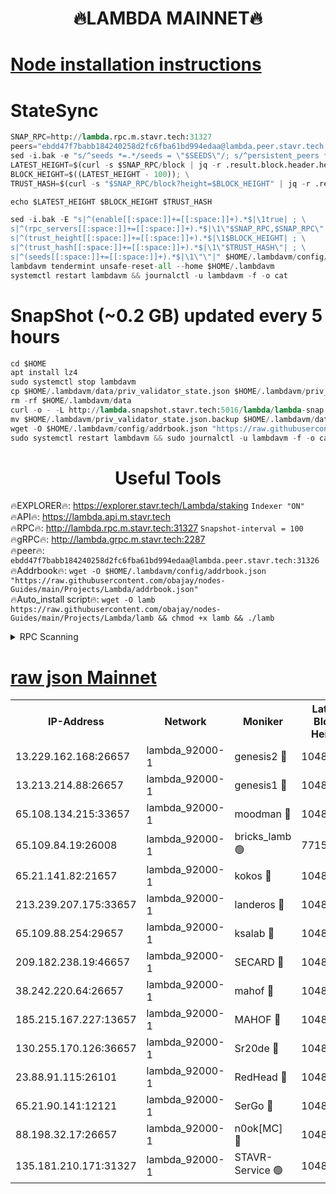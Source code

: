<h1 align="center"> 🔥LAMBDA MAINNET🔥</h1>


[Node installation instructions](https://github.com/obajay/nodes-Guides/tree/main/Projects/Lambda)
=


# StateSync
```python
SNAP_RPC=http://lambda.rpc.m.stavr.tech:31327
peers="ebdd47f7babb184240258d2fc6fba61bd994edaa@lambda.peer.stavr.tech:31326" 
sed -i.bak -e "s/^seeds *=.*/seeds = \"$SEEDS\"/; s/^persistent_peers *=.*/persistent_peers = \"$PEERS\"/" $HOME/.lambdavm/config/config.toml
LATEST_HEIGHT=$(curl -s $SNAP_RPC/block | jq -r .result.block.header.height); \
BLOCK_HEIGHT=$((LATEST_HEIGHT - 100)); \
TRUST_HASH=$(curl -s "$SNAP_RPC/block?height=$BLOCK_HEIGHT" | jq -r .result.block_id.hash)

echo $LATEST_HEIGHT $BLOCK_HEIGHT $TRUST_HASH

sed -i.bak -E "s|^(enable[[:space:]]+=[[:space:]]+).*$|\1true| ; \
s|^(rpc_servers[[:space:]]+=[[:space:]]+).*$|\1\"$SNAP_RPC,$SNAP_RPC\"| ; \
s|^(trust_height[[:space:]]+=[[:space:]]+).*$|\1$BLOCK_HEIGHT| ; \
s|^(trust_hash[[:space:]]+=[[:space:]]+).*$|\1\"$TRUST_HASH\"| ; \
s|^(seeds[[:space:]]+=[[:space:]]+).*$|\1\"\"|" $HOME/.lambdavm/config/config.toml
lambdavm tendermint unsafe-reset-all --home $HOME/.lambdavm
systemctl restart lambdavm && journalctl -u lambdavm -f -o cat

```
# SnapShot (~0.2 GB) updated every 5 hours
```python
cd $HOME
apt install lz4
sudo systemctl stop lambdavm
cp $HOME/.lambdavm/data/priv_validator_state.json $HOME/.lambdavm/priv_validator_state.json.backup
rm -rf $HOME/.lambdavm/data
curl -o - -L http://lambda.snapshot.stavr.tech:5016/lambda/lambda-snap.tar.lz4 | lz4 -c -d - | tar -x -C $HOME/.lambdavm --strip-components 2
mv $HOME/.lambdavm/priv_validator_state.json.backup $HOME/.lambdavm/data/priv_validator_state.json
wget -O $HOME/.lambdavm/config/addrbook.json "https://raw.githubusercontent.com/obajay/nodes-Guides/main/Projects/Lambda/addrbook.json"
sudo systemctl restart lambdavm && sudo journalctl -u lambdavm -f -o cat
```
 <h1 align="center"> Useful Tools</h1>

🔥EXPLORER🔥:      https://explorer.stavr.tech/Lambda/staking	        `Indexer "ON"` \
🔥API🔥: 			 		 https://lambda.api.m.stavr.tech \
🔥RPC🔥:           http://lambda.rpc.m.stavr.tech:31327	              `Snapshot-interval = 100` \
🔥gRPC🔥:          http://lambda.grpc.m.stavr.tech:2287 \
🔥peer🔥:					 `ebdd47f7babb184240258d2fc6fba61bd994edaa@lambda.peer.stavr.tech:31326` \
🔥Addrbook🔥:    ```wget -O $HOME/.lambdavm/config/addrbook.json "https://raw.githubusercontent.com/obajay/nodes-Guides/main/Projects/Lambda/addrbook.json"``` \
🔥Auto_install script🔥: ```wget -O lamb https://raw.githubusercontent.com/obajay/nodes-Guides/main/Projects/Lambda/lamb && chmod +x lamb && ./lamb```


<details>
<summary>RPC Scanning</summary>

<h2 align="center"> We scan nodes in real time every 4 hours. And we provide the final result of RPC endpoints.
We cannot influence the operation of these nodes in any way. </h2>


```python
If Voting Power is higher than 0 --> then the Node is a validator of the network and may be subject to attack and be a potential threat to the chain.
```
```python
We marked such validators with a red symbol
```

</details>

[raw json Mainnet](https://rpc-check.lambm.stavr.tech/lambm/rpc-lambm-result.json)
=


<table><tr><th>IP-Address</th><th>Network</th><th>Moniker</th><th>Latest Block Height</th><th>Earliest Block Height</th><th>Catching Up</th><th>Tx Index</th><th>Voting Power</th><th>Scan Time</th></tr><tr><td>13.229.162.168:26657</td><td>lambda_92000-1</td><td>genesis2 🔴</td><td>10481197</td><td>1</td><td>False</td><td>on</td><td>16646650</td><td>2023-12-11T13:57:41.595933345UTC</td></tr><tr><td>13.213.214.88:26657</td><td>lambda_92000-1</td><td>genesis1 🔴</td><td>10481198</td><td>1</td><td>False</td><td>on</td><td>107835</td><td>2023-12-11T13:57:45.932991088UTC</td></tr><tr><td>65.108.134.215:33657</td><td>lambda_92000-1</td><td>moodman 🔴</td><td>10481200</td><td>632001</td><td>False</td><td>off</td><td>1070005</td><td>2023-12-11T13:57:51.123047920UTC</td></tr><tr><td>65.109.84.19:26008</td><td>lambda_92000-1</td><td>bricks_lamb 🟢</td><td>7715743</td><td>7581001</td><td>False</td><td>on</td><td>0</td><td>2023-12-11T13:57:57.753398591UTC</td></tr><tr><td>65.21.141.82:21657</td><td>lambda_92000-1</td><td>kokos 🔴</td><td>10481199</td><td>7716001</td><td>False</td><td>off</td><td>546765</td><td>2023-12-11T13:57:48.304887611UTC</td></tr><tr><td>213.239.207.175:33657</td><td>lambda_92000-1</td><td>landeros 🔴</td><td>10481196</td><td>8136001</td><td>False</td><td>off</td><td>936274</td><td>2023-12-11T13:57:35.521223677UTC</td></tr><tr><td>65.109.88.254:29657</td><td>lambda_92000-1</td><td>ksalab 🔴</td><td>10481200</td><td>8715001</td><td>False</td><td>on</td><td>502229</td><td>2023-12-11T13:57:51.791349241UTC</td></tr><tr><td>209.182.238.19:46657</td><td>lambda_92000-1</td><td>SECARD 🔴</td><td>10481196</td><td>9443001</td><td>False</td><td>on</td><td>2092101</td><td>2023-12-11T13:57:40.639028779UTC</td></tr><tr><td>38.242.220.64:26657</td><td>lambda_92000-1</td><td>mahof 🔴</td><td>10481195</td><td>10131001</td><td>False</td><td>off</td><td>770350</td><td>2023-12-11T13:57:30.685103928UTC</td></tr><tr><td>185.215.167.227:13657</td><td>lambda_92000-1</td><td>MAHOF 🔴</td><td>10481198</td><td>10134001</td><td>False</td><td>on</td><td>2051510</td><td>2023-12-11T13:57:44.961354509UTC</td></tr><tr><td>130.255.170.126:36657</td><td>lambda_92000-1</td><td>Sr20de 🔴</td><td>10481196</td><td>10353001</td><td>False</td><td>off</td><td>671396</td><td>2023-12-11T13:57:36.215478585UTC</td></tr><tr><td>23.88.91.115:26101</td><td>lambda_92000-1</td><td>RedHead 🔴</td><td>10481196</td><td>10381196</td><td>False</td><td>off</td><td>553202</td><td>2023-12-11T13:57:35.773379398UTC</td></tr><tr><td>65.21.90.141:12121</td><td>lambda_92000-1</td><td>SerGo 🔴</td><td>10481200</td><td>10381200</td><td>False</td><td>off</td><td>10531608</td><td>2023-12-11T13:57:52.140688319UTC</td></tr><tr><td>88.198.32.17:26657</td><td>lambda_92000-1</td><td>n0ok[MC] 🔴</td><td>10481202</td><td>10381202</td><td>False</td><td>off</td><td>1578630</td><td>2023-12-11T13:57:57.353735092UTC</td></tr><tr><td>135.181.210.171:31327</td><td>lambda_92000-1</td><td>STAVR-Service 🟢</td><td>10481200</td><td>10478501</td><td>False</td><td>on</td><td>0</td><td>2023-12-11T13:57:50.791776732UTC</td></tr></table>
